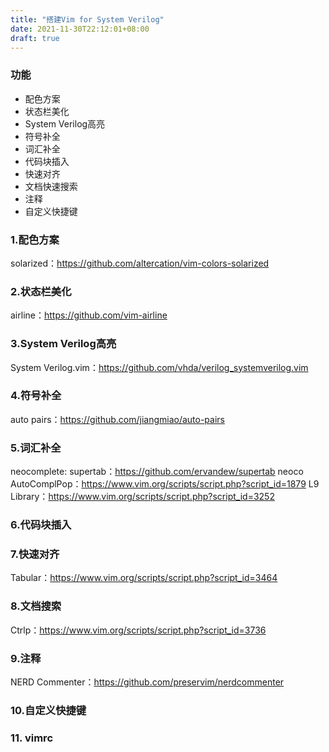 ```yaml
---
title: "搭建Vim for System Verilog"
date: 2021-11-30T22:12:01+08:00
draft: true
---
```


### 功能
* 配色方案
* 状态栏美化
* System Verilog高亮
* 符号补全
* 词汇补全
* 代码块插入
* 快速对齐
* 文档快速搜索
* 注释
* 自定义快捷键

<!--more-->

### 1.配色方案

solarized：https://github.com/altercation/vim-colors-solarized

### 2.状态栏美化

airline：https://github.com/vim-airline

### 3.System Verilog高亮

System Verilog.vim：https://github.com/vhda/verilog_systemverilog.vim

### 4.符号补全

auto pairs：https://github.com/jiangmiao/auto-pairs

### 5.词汇补全
neocomplete:
supertab：https://github.com/ervandew/supertab
neoco
AutoComplPop：https://www.vim.org/scripts/script.php?script_id=1879
L9 Library：https://www.vim.org/scripts/script.php?script_id=3252

### 6.代码块插入


### 7.快速对齐

Tabular：https://www.vim.org/scripts/script.php?script_id=3464

### 8.文档搜索

Ctrlp：https://www.vim.org/scripts/script.php?script_id=3736

### 9.注释
NERD Commenter：https://github.com/preservim/nerdcommenter

### 10.自定义快捷键

### 11. vimrc